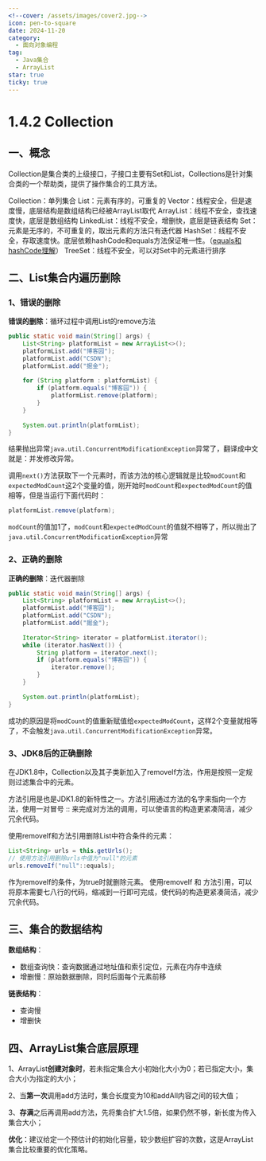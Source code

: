 ```yaml
---
<!--cover: /assets/images/cover2.jpg-->
icon: pen-to-square
date: 2024-11-20
category:
  - 面向对象编程
tag:
  - Java集合
  - ArrayList
star: true
ticky: true
---
```

# 1.4.2 Collection

## 一、概念

Collection是集合类的上级接口，子接口主要有Set和List，Collections是针对集合类的一个帮助类，提供了操作集合的工具方法。

Collection：单列集合
	List：元素有序的，可重复的
		Vector：线程安全，但是速度慢，底层结构是数组结构已经被ArrayList取代
		ArrayList：线程不安全，查找速度快，底层是数组结构
		LinkedList：线程不安全，增删快，底层是链表结构
	Set：元素是无序的，不可重复的，取出元素的方法只有迭代器
		HashSet：线程不安全，存取速度快。底层依赖hashCode和equals方法保证唯一性。（[equals和hashCode理解](https://ranqingisfine.github.io/myBlog/%E4%B8%80%E3%80%81Java%E5%9F%BA%E7%A1%80/1.4%20%E9%9D%A2%E5%90%91%E5%AF%B9%E8%B1%A1%E7%BC%96%E7%A8%8B/1.4.1%20%E6%B7%B1%E5%85%A5%E7%90%86%E8%A7%A3equals%E5%92%8Chashcode.html)）
		TreeSet：线程不安全，可以对Set中的元素进行排序

## 二、List集合内遍历删除

### 1、错误的删除

**错误的删除**：循环过程中调用List的remove方法

```java
public static void main(String[] args) {
    List<String> platformList = new ArrayList<>();
    platformList.add("博客园");
    platformList.add("CSDN");
    platformList.add("掘金");
 
    for (String platform : platformList) {
        if (platform.equals("博客园")) {
            platformList.remove(platform);
        }
    }
 
    System.out.println(platformList);
}
```

结果抛出异常`java.util.ConcurrentModificationException`异常了，翻译成中文就是：并发修改异常。

调用`next()`方法获取下一个元素时，而该方法的核心逻辑就是比较`modCount`和`expectedModCount`这2个变量的值，刚开始时`modCount`和`expectedModCount`的值相等，但是当运行下面代码时：

```java
platformList.remove(platform);
```

`modCount`的值加1了，`modCount`和`expectedModCount`的值就不相等了，所以抛出了`java.util.ConcurrentModificationException`异常

### 2、正确的删除

**正确的删除**：迭代器删除

```java
public static void main(String[] args) {
    List<String> platformList = new ArrayList<>();
    platformList.add("博客园");
    platformList.add("CSDN");
    platformList.add("掘金");
 
    Iterator<String> iterator = platformList.iterator();
    while (iterator.hasNext()) {
        String platform = iterator.next();
        if (platform.equals("博客园")) {
            iterator.remove();
        }
    }
 
    System.out.println(platformList);
}
```

成功的原因是将`modCount`的值重新赋值给`expectedModCount`，这样2个变量就相等了，不会触发`java.util.ConcurrentModificationException`异常。

### 3、JDK8后的正确删除

在JDK1.8中，Collection以及其子类新加入了removeIf方法，作用是按照一定规则过滤集合中的元素。

方法引用是也是JDK1.8的新特性之一。方法引用通过方法的名字来指向一个方法，使用一对冒号 :: 来完成对方法的调用，可以使语言的构造更紧凑简洁，减少冗余代码。

使用removeIf和方法引用删除List中符合条件的元素：

```java
List<String> urls = this.getUrls();  
// 使用方法引用删除urls中值为"null"的元素
urls.removeIf("null"::equals);
```

作为removeIf的条件，为true时就删除元素。
使用removeIf 和 方法引用，可以将原本需要七八行的代码，缩减到一行即可完成，使代码的构造更紧凑简洁，减少冗余代码。

## 三、集合的数据结构

**数组结构**：

- 数组查询快：查询数据通过地址值和索引定位，元素在内存中连续
- 增删慢：原始数据删除，同时后面每个元素前移

**链表结构**：

- 查询慢
- 增删快

## 四、ArrayList集合底层原理

1、ArrayList**创建对象时**，若未指定集合大小初始化大小为0；若已指定大小，集合大小为指定的大小；

2、当**第一次**调用add方法时，集合长度变为10和addAll内容之间的较大值；

3、**存满**之后再调用add方法，先将集合扩大1.5倍，如果仍然不够，新长度为传入集合大小；

**优化**：建议给定一个预估计的初始化容量，较少数组扩容的次数，这是ArrayList集合比较重要的优化策略。















